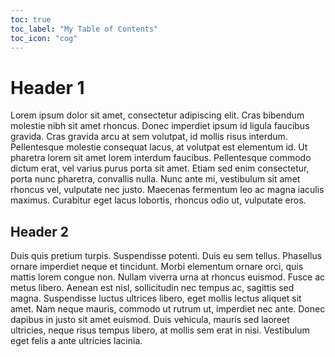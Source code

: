 ```yaml
---
toc: true
toc_label: "My Table of Contents"
toc_icon: "cog"
---
```

# Header 1
Lorem ipsum dolor sit amet, consectetur adipiscing elit. Cras bibendum molestie nibh sit amet rhoncus. Donec imperdiet ipsum id ligula faucibus gravida. Cras gravida arcu at sem volutpat, id mollis risus interdum. Pellentesque molestie consequat lacus, at volutpat est elementum id. Ut pharetra lorem sit amet lorem interdum faucibus. Pellentesque commodo dictum erat, vel varius purus porta sit amet. Etiam sed enim consectetur, porta nunc pharetra, convallis nulla. Nunc ante mi, vestibulum sit amet rhoncus vel, vulputate nec justo. Maecenas fermentum leo ac magna iaculis maximus. Curabitur eget lacus lobortis, rhoncus odio ut, vulputate eros.
## Header 2
Duis quis pretium turpis. Suspendisse potenti. Duis eu sem tellus. Phasellus ornare imperdiet neque et tincidunt. Morbi elementum ornare orci, quis mattis lorem congue non. Nullam viverra urna at rhoncus euismod. Fusce ac metus libero. Aenean est nisl, sollicitudin nec tempus ac, sagittis sed magna. Suspendisse luctus ultrices libero, eget mollis lectus aliquet sit amet. Nam neque mauris, commodo ut rutrum ut, imperdiet nec ante. Donec dapibus in justo sit amet euismod. Duis vehicula, mauris sed laoreet ultricies, neque risus tempus libero, at mollis sem erat in nisi. Vestibulum eget felis a ante ultricies lacinia.
